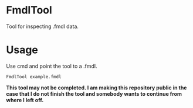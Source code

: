 # FmdlTool
Tool for inspecting .fmdl data.

# Usage
Use cmd and point the tool to a .fmdl.
```
FmdlTool example.fmdl
```

**This tool may not be completed. I am making this repository public in the case that I do not finish the tool and somebody wants to
continue from where I left off.**
